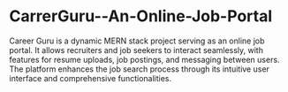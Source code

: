 # CarrerGuru--An-Online-Job-Portal
Career Guru is a dynamic MERN stack project serving as an online job portal. It allows recruiters and job seekers to interact seamlessly, with features for resume uploads, job postings, and messaging between users. The platform enhances the job search process through its intuitive user interface and comprehensive functionalities.
